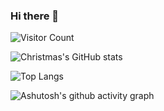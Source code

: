 ### Hi there 👋

<!--
**silence-tang/silence-tang** is a ✨ _special_ ✨ repository because its `README.md` (this file) appears on your GitHub profile.

Here are some ideas to get you started:

- 🔭 I’m currently working on ...
- 🌱 I’m currently learning ...
- 👯 I’m looking to collaborate on ...
- 🤔 I’m looking for help with ...
- 💬 Ask me about ...
- 📫 How to reach me: ...
- 😄 Pronouns: ...
- ⚡ Fun fact: ...
-->

![Visitor Count](https://profile-counter.glitch.me/silence-tang/count.svg)

![Christmas's GitHub stats](https://github-readme-stats.vercel.app/api?username=silence-tang&show_icons=true&theme=tokyonight&count_private=true)

![Top Langs](https://github-readme-stats.vercel.app/api/top-langs/?username=silence-tang&layout=compact)

![Ashutosh's github activity graph](https://github-readme-activity-graph.cyclic.app/graph?username=silence-tang&theme=react-dark)

